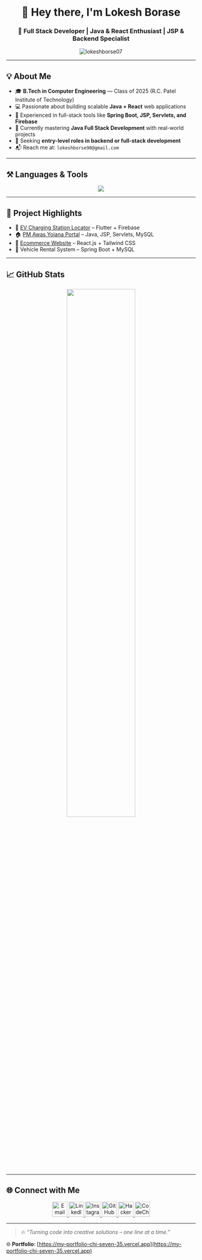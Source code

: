 <h1 align="center">👋 Hey there, I'm Lokesh Borase</h1>
<h3 align="center">🚀 Full Stack Developer | Java & React Enthusiast | JSP & Backend Specialist</h3>

<p align="center">
  <img src="https://komarev.com/ghpvc/?username=lokeshborse07&label=Profile%20views&color=0e75b6&style=flat" alt="lokeshborse07" />
</p>

---

## 💡 About Me

- 🎓 **B.Tech in Computer Engineering** — Class of 2025 (R.C. Patel Institute of Technology)
- 💻 Passionate about building scalable **Java + React** web applications
- 🧠 Experienced in full-stack tools like **Spring Boot, JSP, Servlets, and Firebase**
- 🌱 Currently mastering **Java Full Stack Development** with real-world projects
- 🎯 Seeking **entry-level roles in backend or full-stack development**
- 📬 Reach me at: `lokeshborse90@gmail.com`

---

## ⚒️ Languages & Tools

<p align="center">
  <img src="https://skillicons.dev/icons?i=html,css,js,react,tailwind,java,spring,py,git,eclipse,mysql,mongodb,firebase,flutter,dart,c,vscode" />
</p>

---

## 🧪 Project Highlights

- 🔌 [EV Charging Station Locator](https://github.com/lokeshborse07/EV_Charging) – Flutter + Firebase  
- 🏠 [PM Awas Yojana Portal](https://github.com/lokeshborse07/PM-Awas_Yojna) – Java, JSP, Servlets, MySQL  
- 🛒 [Ecommerce Website](https://github.com/lokeshborse07/Ecommerce-Website) – React.js + Tailwind CSS  
- 🚗 Vehicle Rental System – Spring Boot + MySQL

---

## 📈 GitHub Stats

<p align="center">
  <img src="https://github-readme-stats.vercel.app/api?username=lokeshborse07&show_icons=true&theme=tokyonight" width="60%" />
</p>

---

## 🌐 Connect with Me

<p align="center">
  <a href="mailto:lokeshborse90@gmail.com">
    <img src="https://img.icons8.com/color/48/gmail--v1.png" width="40" height="40" alt="Email" />
  </a>
  <a href="https://www.linkedin.com/in/lokeshborse07" target="_blank">
    <img src="https://img.icons8.com/color/48/linkedin.png" width="40" height="40" alt="LinkedIn" />
  </a>
  <a href="https://www.instagram.com/lokessh__18/" target="_blank">
    <img src="https://img.icons8.com/color/48/instagram-new--v1.png" width="40" height="40" alt="Instagram" />
  </a>
  <a href="https://github.com/lokeshborse07" target="_blank">
    <img src="https://img.icons8.com/ios-glyphs/48/ffffff/github.png" width="40" height="40" alt="GitHub" />
  </a>
  <a href="https://www.hackerrank.com/lokeshborse90" target="_blank">
    <img src="https://img.icons8.com/windows/48/2EC866/hackerrank.png" width="40" height="40" alt="HackerRank" />
  </a>
  <a href="https://www.codechef.com/users/lokeshborse07" target="_blank">
    <img src="https://img.icons8.com/ios-filled/50/5B4638/chef-hat.png" width="40" height="40" alt="CodeChef" />
  </a>
</p>

---

> 🔥 *“Turning code into creative solutions – one line at a time.”*

🌐 **Portfolio**: [https://my-portfolio-chi-seven-35.vercel.app](https://my-portfolio-chi-seven-35.vercel.app)
